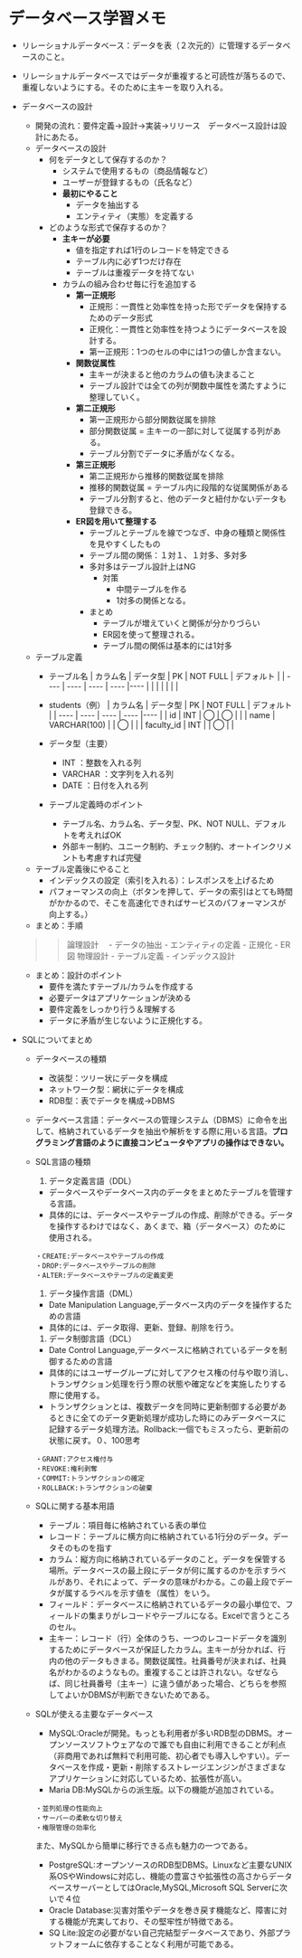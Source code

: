 # データベース学習メモ
- リレーショナルデータベース：データを表（２次元的）に管理するデータベースのこと。
- リレーショナルデータベースではデータが重複すると可読性が落ちるので、重複しないようにする。そのために主キーを取り入れる。

- データベースの設計
    - 開発の流れ：要件定義→設計→実装→リリース　データベース設計は設計にあたる。
    - データベースの設計
        - 何をデータとして保存するのか？
            - システムで使用するもの（商品情報など）
            - ユーザーが登録するもの（氏名など）
            - **最初にやること**
                - データを抽出する
                - エンティティ（実態）を定義する
        - どのような形式で保存するのか？
            - **主キーが必要**
                - 値を指定すれば1行のレコードを特定できる
                - テーブル内に必ず1つだけ存在
                - テーブルは重複データを持てない
            - カラムの組み合わせ毎に行を追加する
                - **第一正規形**
                    - 正規形：一貫性と効率性を持った形でデータを保持するためのデータ形式
                    - 正規化：一貫性と効率性を持つようにデータベースを設計する。
                    - 第一正規形：1つのセルの中には1つの値しか含まない。
                - **関数従属性**
                    - 主キーが決まると他のカラムの値も決まること
                    - テーブル設計では全ての列が関数中属性を満たすように整理していく。
                - **第二正規形**
                    - 第一正規形から部分関数従属を排除
                    - 部分関数従属 = 主キーの一部に対して従属する列がある。
                    - テーブル分割でデータに矛盾がなくなる。
                - **第三正規形**
                    - 第二正規形から推移的関数従属を排除
                    - 推移的関数従属 = テーブル内に段階的な従属関係がある
                    - テーブル分割すると、他のデータと紐付かないデータも登録できる。
                - **ER図を用いて整理する**
                    - テーブルとテーブルを線でつなぎ、中身の種類と関係性を見やすくしたもの
                    - テーブル間の関係：１対１、１対多、多対多
                    - 多対多はテーブル設計上はNG
                        - 対策
                            - 中間テーブルを作る
                            - 1対多の関係となる。
                    - まとめ
                        - テーブルが増えていくと関係が分かりづらい
                        - ER図を使って整理される。
                        - テーブル間の関係は基本的には1対多
    - テーブル定義
        - テーブル名
            | カラム名 | データ型 | PK | NOT FULL | デフォルト |
            | ---- | ---- | ---- | ---- |---- |
            |  |  |  |  |  |

        - students（例）
            | カラム名 | データ型 | PK | NOT FULL | デフォルト |
            | ---- | ---- | ---- | ---- |---- |
            | id | INT | ◯ | ◯ |  |
            | name | VARCHAR(100) |  | ◯ |  |
            | faculty_id | INT |  | ◯ |  |

        - データ型（主要）
            - INT     ：整数を入れる列
            - VARCHAR ：文字列を入れる列
            - DATE    ：日付を入れる列
        - テーブル定義時のポイント
            - テーブル名、カラム名、データ型、PK、NOT NULL、デフォルトを考えればOK
            - 外部キー制約、ユニーク制約、チェック制約、オートインクリメントも考慮すれば完璧
    - テーブル定義後にやること
        - インデックスの設定（索引を入れる）：レスポンスを上げるため
        - パフォーマンスの向上（ボタンを押して、データの索引はとても時間がかかるので、そこを高速化できればサービスのパフォーマンスが向上する。）
    - まとめ：手順
    >> 論理設計　
        - データの抽出
        - エンティティの定義
        - 正規化
        - ER図
    >> 物理設計
        - テーブル定義
        - インデックス設計
    - まとめ：設計のポイント
        - 要件を満たすテーブル/カラムを作成する
        - 必要データはアプリケーションが決める
        - 要件定義をしっかり行う＆理解する
        - データに矛盾が生じないように正規化する。
- SQLについてまとめ
    - データベースの種類
        - 改装型：ツリー状にデータを構成
        - ネットワーク型：網状にデータを構成
        - RDB型：表でデータを構成→DBMS
    - データベース言語：データベースの管理システム（DBMS）に命令を出して、格納されているデータを抽出や解析をする際に用いる言語。**プログラミング言語のように直接コンピュータやアプリの操作はできない。**
    - SQL言語の種類
        1. データ定義言語（DDL）
        - データベースやデータベース内のデータをまとめたテーブルを管理する言語。
        - 具体的には、データベースやテーブルの作成、削除ができる。データを操作するわけではなく、あくまで、箱（データベース）のために使用される。
        ```
        ・CREATE:データベースやテーブルの作成 
        ・DROP:データベースやテーブルの削除 
        ・ALTER:データベースやテーブルの定義変更 
        ```
        1. データ操作言語（DML）
        - Date Manipulation Language,データベース内のデータを操作するための言語
        - 具体的には、データ取得、更新、登録、削除を行う。
        1. データ制御言語（DCL）
        - Date Control Language,データベースに格納されているデータを制御するための言語
        - 具体的にはユーザーグループに対してアクセス権の付与や取り消し、トランザクション処理を行う際の状態や確定などを実施したりする際に使用する。
        - トランザクションとは、複数データを同時に更新制御する必要があるときに全てのデータ更新処理が成功した時にのみデータベースに記録するデータ処理方法。Rollback:一個でもミスったら、更新前の状態に戻す。０、100思考
        ```
        ・GRANT:アクセス権付与
        ・REVOKE:権利剥奪
        ・COMMIT:トランザクションの確定
        ・ROLLBACK:トランザクションの破棄
        ```

    - SQLに関する基本用語
        - テーブル：項目毎に格納されている表の単位
        - レコード：テーブルに横方向に格納されている1行分のデータ。データそのものを指す
        - カラム：縦方向に格納されているデータのこと。データを保管する場所。データベースの最上段にデータが何に属するのかを示すラベルがあり、それによって、データの意味がわかる。この最上段でデータが属するラベルを示す値を（属性）をいう。
        - フィールド：データベースに格納されているデータの最小単位で、フィールドの集まりがレコードやテーブルになる。Excelで言うところのセル。
        - 主キー：レコード（行）全体のうち、一つのレコードデータを識別するためにデータベースが保証したカラム。主キーが分かれば、行内の他のデータもきまる。関数従属性。社員番号が決まれば、社員名がわかるのようなもの。重複することは許されない。なぜならば、同じ社員番号（主キー）に違う値があった場合、どちらを参照してよいかDBMSが判断できないためである。
    - SQLが使える主要なデータベース
        - MySQL:Oracleが開発。もっとも利用者が多いRDB型のDBMS。オープンソースソフトウェアなので誰でも自由に利用できることが利点（非商用であれば無料で利用可能、初心者でも導入しやすい）。データベースを作成・更新・削除するストレージエンジンがさまざまなアプリケーションに対応しているため、拡張性が高い。
        - Maria DB:MySQLからの派生版。以下の機能が追加されている。
        ```
        ・並列処理の性能向上
        ・サーバーの柔軟な切り替え
        ・権限管理の効率化
        ```
        また、MySQLから簡単に移行できる点も魅力の一つである。
        - PostgreSQL:オープンソースのRDB型DBMS。Linuxなど主要なUNIX系OSやWindowsに対応し、機能の豊富さや拡張性の高さからデータベースサーバーとしてはOracle,MySQL,Microsoft SQL Serverに次いで４位
        - Oracle Database:災害対策やデータを巻き戻す機能など、障害に対する機能が充実しており、その堅牢性が特徴である。
        - SQ Lite:設定の必要がない自己完結型データベースであり、外部プラットフォームに依存することなく利用が可能である。
    
